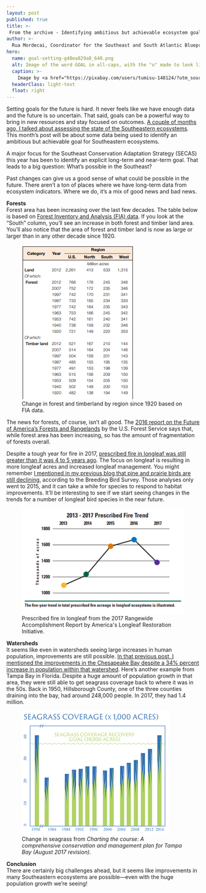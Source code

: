 ```yaml
---
layout: post
published: true
title: >-
 From the archive - Identifying ambitious but achievable ecosystem goals for the Southeast
author: >-
  Rua Mordecai, Coordinator for the Southeast and South Atlantic Blueprints
hero:
  name: goal-setting-g48ea829a8_640.png
  alt: Image of the word GOAL in all-caps, with the "o" made to look like a target and a dart in the middle of it.
  caption: >-
    Image by <a href="https://pixabay.com/users/tumisu-148124/?utm_source=link-attribution&amp;utm_medium=referral&amp;utm_campaign=image&amp;utm_content=1955806">Tumisu</a> from <a href="https://pixabay.com/?utm_source=link-attribution&amp;utm_medium=referral&amp;utm_campaign=image&amp;utm_content=1955806">Pixabay</a>. <a href="https://pixabay.com/service/license/">Pixaby license</a>.
  headerClass: light-text
  float: right
---
```

Setting goals for the future is hard. It never feels like we have enough data and the future is so uncertain. That said, goals can be a powerful way to bring in new resources and stay focused on outcomes. [A couple of months ago, I talked about assessing the state of the Southeastern ecosystems](http://secassoutheast.org/2018/08/06/the-state-of-southeastern-ecosystems.html). This month’s post will be about some data being used to identify an ambitious but achievable goal for Southeastern ecosystems.

A major focus for the Southeast Conservation Adaptation Strategy (SECAS) this year has been to identify an explicit long-term and near-term goal. That leads to a big question: What’s possible in the Southeast?<!--more-->

Past changes can give us a good sense of what could be possible in the future. There aren’t a ton of places where we have long-term data from ecosystem indicators. Where we do, it’s a mix of good news and bad news.

**Forests**  
Forest area has been increasing over the last few decades. The table below is based on [Forest Inventory and Analysis (FIA) data](https://www.fia.fs.fed.us/library/brochures/docs/2012/ForestFacts_1952-2012_English.pdf). If you look at the “South” column, you’ll see an increase in both forest and timber land area. You’ll also notice that the area of forest and timber land is now as large or larger than in any other decade since 1920.

<figure><img src="https://raw.githubusercontent.com/USFWS/secas/gh-pages/images/FIA_forestStats.png" alt="Screenshot of table from FIA report showing the millions of acres of forest and timberland in various U.S. regions from 1920-2012."><figcaption>Change in forest and timberland by region since 1920 based on FIA data.</figcaption></figure>

The news for forests, of course, isn’t all good. The [2016 report on the Future of America’s Forests and Rangelands](https://www.fs.fed.us/research/publications/gtr/gtr_wo94.pdf) by the U.S. Forest Service says that, while forest area has been increasing, so has the amount of fragmentation of forests overall.

Despite a tough year for fire in 2017, [prescribed fire in longleaf was still greater than it was 4 to 5 years ago](http://www.americaslongleaf.org/media/26741/2017-accomplishment-report.pdf). The focus on longleaf is resulting in more longleaf acres and increased longleaf management. You might remember [I mentioned in my previous blog that pine and prairie birds are still declining](http://secassoutheast.org/2018/08/06/the-state-of-southeastern-ecosystems.html), according to the Breeding Bird Survey. Those analyses only went to 2015, and it can take a while for species to respond to habitat improvements. It’ll be interesting to see if we start seeing changes in the trends for a number of longleaf bird species in the near future.

<figure><img src="https://raw.githubusercontent.com/USFWS/secas/gh-pages/images/prescribed_fire_longleaf_2013_2017-4.png" alt="Line graph showing the five year trend in total prescribed acerage in longleaf systems, which increases from 2013-2016 and decreases in 2017."><figcaption>Prescribed fire in longleaf from the 2017 Rangewide Accomplishment Report by America's Longleaf Restoration Initiative.</figcaption></figure>

**Watersheds**  
It seems like even in watersheds seeing large increases in human population, improvements are still possible. [In that previous post, I mentioned the improvements in the Chesapeake Bay despite a 34% percent increase in population within that watershed](http://www.southatlanticlcc.org/2018/08/06/the-state-of-southeastern-ecosystems/). Here’s another example from Tampa Bay in Florida. Despite a huge amount of population growth in that area, they were still able to get seagrass coverage back to where it was in the 50s. Back in 1950, Hillsborough County, one of the three counties draining into the bay, had around 248,000 people. In 2017, they had 1.4 million.

<figure><img src="https://raw.githubusercontent.com/USFWS/secas/gh-pages/images/TampaBay_seagrass.png" alt="Bar chart showing seagrass coverage in thousands of acres from 1950-2016, relative to the seagrass coverage recovery goal of 28,000 acres. The goal was exceeded in 2016 for the first time since 1950 after a regular pattern of increase."><figcaption>Change in seagrass from <i>Charting the course: A comprehensive conservation and management plan for Tampa Bay (August 2017 revision)</i>.</figcaption></figure>

**Conclusion**  
There are certainly big challenges ahead, but it seems like improvements in many Southeastern ecosystems are possible—even with the huge population growth we’re seeing!
